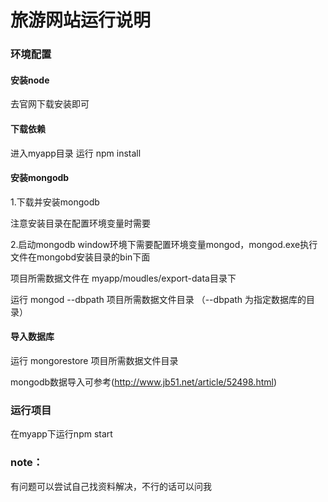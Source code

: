 # 旅游网站运行说明

### 环境配置

#### 安装node
去官网下载安装即可

#### 下载依赖
进入myapp目录
运行 npm install

#### 安装mongodb
1.下载并安装mongodb

注意安装目录在配置环境变量时需要

2.启动mongodb
window环境下需要配置环境变量mongod，mongod.exe执行文件在mongobd安装目录的bin下面

项目所需数据文件在 myapp/moudles/export-data目录下 

运行 mongod --dbpath 项目所需数据文件目录 （--dbpath 为指定数据库的目录）
	
#### 导入数据库
运行 mongorestore 项目所需数据文件目录

mongodb数据导入可参考(http://www.jb51.net/article/52498.html)

### 运行项目
在myapp下运行npm start

### note：
有问题可以尝试自己找资料解决，不行的话可以问我